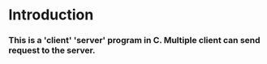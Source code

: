 # Introduction
### This is a 'client' 'server' program in C. Multiple client can send request to the server.
